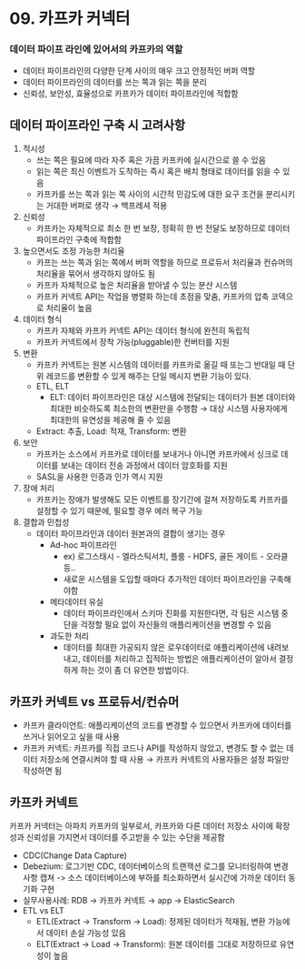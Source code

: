# 09. 카프카 커넥터
### 데이터 파이프 라인에 있어서의 카프카의 역할

- 데이터 파이프라인의 다양한 단계 사이의 매우 크고 안정적인 버퍼 역할
- 데이터 파이프라인의 데이터를 쓰는 쪽과 읽는 쪽을 분리
- 신뢰성, 보안성, 효율성으로 카프카가 데이터 파이프라인에 적합함

## 데이터 파이프라인 구축 시 고려사항

1. 적시성
    - 쓰는 쪽은 필요에 따라 자주 혹은 가끔 카프카에 실시간으로 쓸 수 있음
    - 읽는 쪽은 최신 이벤트가 도착하는 즉시 혹은 배치 형태로 데이터를 읽을 수 있음
    - 카프카를 쓰는 쪽과 읽는 쪽 사이의 시간적 민감도에 대한 요구 조건을 분리시키는 거대한 버퍼로 생각 
    → 백프레셔 적용
2. 신뢰성
    - 카프카는 자체적으로 최소 한 번 보장, 정확히 한 번 전달도 보장하므로 데이터 파이프라인 구축에 적합함
3. 높으면서도 조정 가능한 처리율
    - 카프는 쓰는 쪽과 읽는 쪽에서 버퍼 역할을 하므로 프로듀서 처리율과 컨슈머의 처리율을 묶어서 생각하지 않아도 됨
    - 카프카 자체적으로 높은 처리율을 받아낼 수 있는 분산 시스템
    - 카프카 커넥트 API는 작업을 병렬화 하는데 초점을 맞춤, 카프카의 압축 코덱으로 처리율이 높음
4. 데이터 형식
    - 카프카 자체와 카프카 커넥트 API는 데이터 형식에 완전히 독립적
    - 카프카 커넥트에서 장착 가능(pluggable)한 컨버터를 지원
5. 변환
    - 카프카 커넥트는 원본 시스템의 데이터를 카프카로 옮길 때 또는그 반대일 때 단위 레코드를 변환할 수 있게 해주는 단일 메시지 변환 기능이 있다.
    - ETL, ELT
        - ELT: 데이터 파이프라인은 대상 시스템에 전달되는 데이터가 원본 데이터와 최대한 비슷하도록 최소한의 변환만을 수행함 → 대상 시스템 사용자에게 최대한의 유연성을 제공해 줄 수 있음
    - Extract: 추출, Load: 적재, Transform: 변환
6. 보안
    - 카프카는 소스에서 카프카로 데이터를 보내거나 아니면 카프카에서 싱크로 데이터를 보내는 데이터 전송 과정에서 데이터 암호화를 지원
    - SASL을 사용한 인증과 인가 역시 지원
7. 장애 처리
    - 카프카는 장애가 발생해도 모든 이벤트를 장기간에 걸쳐 저장하도록 카프카를 설정할 수 있기 때문에, 필요할 경우 에러 복구 가능
8. 결합과 민첩성
    - 데이터 파이프라인과 데이터 원본과의 결합이 생기는 경우
        - Ad-hoc 파이프라인
            - ex) 로그스태시 - 엘라스틱서치, 플룸 - HDFS, 골든 게이트 - 오라클 등..
            - 새로운 시스템을 도입할 때마다 추가적인 데이터 파이프라인을 구축해야함
        - 메타데이터 유실
            - 데이터 파이프라인에서 스키마 진화를 지원한다면, 각 팀은 시스템 중단을 걱정할 필요 없이 자신들의 애플리케이션을 변경할 수 있음
        - 과도한 처리
            - 데이터를 최대한 가공되지 않은 로우데이터로 애플리케이션에 내려보내고, 데이터를 처리하고 집적하는 방법은 애플리케이션이 알아서 결정하게 하는 것이 좀 더 유연한 방법이다.

## 카프카 커넥트 vs 프로듀서/컨슈머

- 카프카 클라이언트: 애플리케이션의 코드를 변경할 수 있으면서 카프카에 데이터를 쓰거나 읽어오고 싶을 때 사용
- 카프카 커넥트: 카프카를 직접 코드나 API를 작성하지 않았고, 변경도 할 수 없는 데이터 저장소에 연결시켜야 할 때 사용 → 카프카 커넥트의 사용자들은 설정 파일만 작성하면 됨

## 카프카 커넥트

카프카 커넥터는 아파치 카프카의 일부로서, 카프카와 다른 데이터 저장소 사이에 확장성과 신뢰성을 가지면서 데이터를 주고받을 수 있는 수단을 제공함

- CDC(Change Data Capture)
- Debezium: 로그기반 CDC, 데이터베이스의 트랜잭션 로그를 모니터링하여 변경 사항 캡쳐 -> 소스 데이터베이스에 부하를 최소화하면서 실시간에 가까운 데이터 동기화 구현
- 실무사용사례: RDB → 카프카 커넥트 → app → ElasticSearch
- ETL vs ELT
  - ETL(Extract -> Transform -> Load): 정제된 데이터가 적재됨, 변환 가능에서 데이터 손실 가능성 있음
  - ELT(Extract -> Load -> Transform): 원본 데이터를 그대로 저장하므로 유연성이 높음
